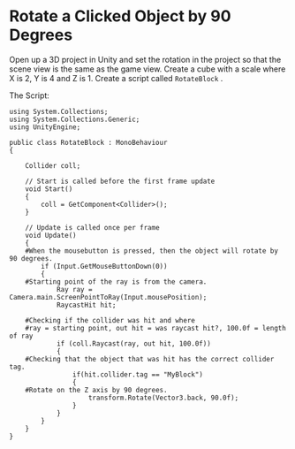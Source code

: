 # Rotate a Clicked Object by 90 Degrees

Open up a 3D project in Unity and set the rotation in the project so that the scene view is the same as the game view. Create a cube with a scale where X is 2, Y is 4 and Z is 1.
Create a script called `RotateBlock` . 

The Script:
```
using System.Collections;
using System.Collections.Generic;
using UnityEngine;

public class RotateBlock : MonoBehaviour
{

    Collider coll; 

    // Start is called before the first frame update
    void Start()
    {
        coll = GetComponent<Collider>();
    }

    // Update is called once per frame
    void Update()
    {
    #When the mousebutton is pressed, then the object will rotate by 90 degrees.
        if (Input.GetMouseButtonDown(0))
        {
    #Starting point of the ray is from the camera.
            Ray ray = Camera.main.ScreenPointToRay(Input.mousePosition);
            RaycastHit hit;
            
    #Checking if the collider was hit and where
    #ray = starting point, out hit = was raycast hit?, 100.0f = length of ray
            if (coll.Raycast(ray, out hit, 100.0f))
            {
    #Checking that the object that was hit has the correct collider tag.
                if(hit.collider.tag == "MyBlock")
                {
    #Rotate on the Z axis by 90 degrees.
                    transform.Rotate(Vector3.back, 90.0f);
                }
            }
        }
    }
}
```


